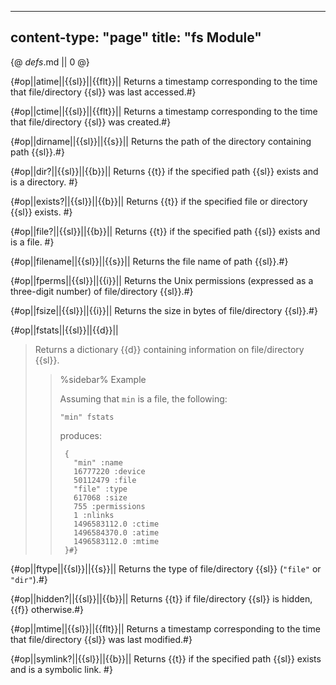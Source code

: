 -----
content-type: "page"
title: "fs Module"
-----
{@ _defs_.md || 0 @}

{#op||atime||{{sl}}||{{flt}}||
Returns a timestamp corresponding to the time that file/directory {{sl}} was last accessed.#}

{#op||ctime||{{sl}}||{{flt}}||
Returns a timestamp corresponding to the time that file/directory {{sl}} was created.#}

{#op||dirname||{{sl}}||{{s}}||
Returns the path of the directory containing path {{sl}}.#}

{#op||dir?||{{sl}}||{{b}}||
Returns {{t}} if the specified path {{sl}} exists and is a directory. #}

{#op||exists?||{{sl}}||{{b}}||
Returns {{t}} if the specified file or directory {{sl}} exists. #}

{#op||file?||{{sl}}||{{b}}||
Returns {{t}} if the specified path {{sl}} exists and is a file. #}

{#op||filename||{{sl}}||{{s}}||
Returns the file name of path {{sl}}.#}

{#op||fperms||{{sl}}||{{i}}||
Returns the Unix permissions (expressed as a three-digit number) of file/directory {{sl}}.#}

{#op||fsize||{{sl}}||{{i}}||
Returns the size in bytes of file/directory {{sl}}.#}

{#op||fstats||{{sl}}||{{d}}||
> Returns a dictionary {{d}} containing information on file/directory {{sl}}.
> > %sidebar%
> > Example
> > 
> > Assuming that `min` is a file, the following:
> > 
> > `"min" fstats`
> > 
> > produces:
> > 
> >      {
> >        "min" :name
> >        16777220 :device
> >        50112479 :file
> >        "file" :type
> >        617068 :size
> >        755 :permissions
> >        1 :nlinks
> >        1496583112.0 :ctime
> >        1496584370.0 :atime
> >        1496583112.0 :mtime
> >      }#}

{#op||ftype||{{sl}}||{{s}}||
Returns the type of file/directory {{sl}} (`"file"` or `"dir"`).#}

{#op||hidden?||{{sl}}||{{b}}||
Returns {{t}} if file/directory {{sl}} is hidden, {{f}} otherwise.#}

{#op||mtime||{{sl}}||{{flt}}||
Returns a timestamp corresponding to the time that file/directory {{sl}} was last modified.#}

{#op||symlink?||{{sl}}||{{b}}||
Returns {{t}} if the specified path {{sl}} exists and is a symbolic link. #}
